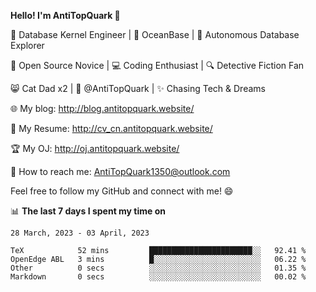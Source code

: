 
**Hello! I'm AntiTopQuark 👋**

🔧 Database Kernel Engineer | 🌊 OceanBase | 🤖 Autonomous Database Explorer

🌱 Open Source Novice | 💻 Coding Enthusiast | 🔍 Detective Fiction Fan

😸 Cat Dad x2 | 🎉 @AntiTopQuark | ✨ Chasing Tech & Dreams

🌐 My blog: http://blog.antitopquark.website/

📄 My Resume: http://cv_cn.antitopquark.website/

🏆 My OJ: http://oj.antitopquark.website/

📧 How to reach me: AntiTopQuark1350@outlook.com

Feel free to follow my GitHub and connect with me! 😄

📊 **The last 7 days I spent my time on** 

<!--START_SECTION:waka-->
```text
28 March, 2023 - 03 April, 2023

TeX            52 mins         ███████████████████████░░   92.41 % 
OpenEdge ABL   3 mins          █░░░░░░░░░░░░░░░░░░░░░░░░   06.22 % 
Other          0 secs          ░░░░░░░░░░░░░░░░░░░░░░░░░   01.35 % 
Markdown       0 secs          ░░░░░░░░░░░░░░░░░░░░░░░░░   00.02 %
```
<!--END_SECTION:waka-->


